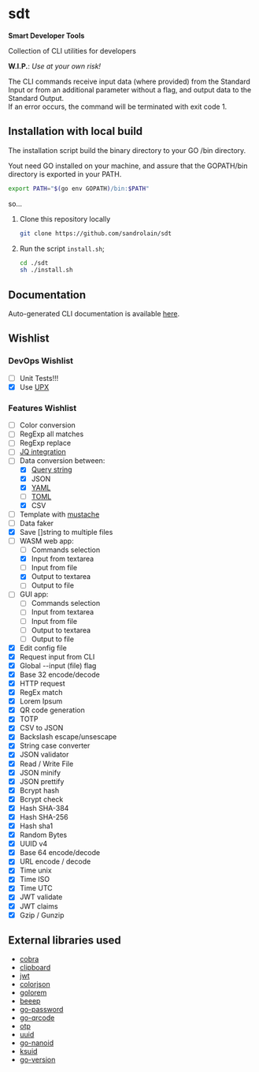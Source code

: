 # sdt

**Smart Developer Tools**

Collection of CLI utilities for developers

**W.I.P.**: *Use at your own risk!*

The CLI commands receive input data (where provided) from the Standard Input or from an additional parameter without a flag, and output data to the Standard Output.  
If an error occurs, the command will be terminated with exit code 1.

## Installation with local build

The installation script build the binary directory to your GO /bin directory.

Yout need GO installed on your machine, and assure that the GOPATH/bin directory is exported in your PATH.

```sh
export PATH="$(go env GOPATH)/bin:$PATH"
```

so...

1. Clone this repository locally
   ```sh
   git clone https://github.com/sandrolain/sdt
   ```
2. Run the script `install.sh`;
   ```sh
   cd ./sdt
   sh ./install.sh
   ```



## Documentation

Auto-generated CLI documentation is available [here](./docs/sdt.md).

## Wishlist

### DevOps Wishlist

- [ ] Unit Tests!!!
- [x] Use [UPX](https://upx.github.io/)

### Features Wishlist

- [ ] Color conversion
- [ ] RegExp all matches
- [ ] RegExp replace
- [ ] [JQ integration](https://github.com/itchyny/gojq)
- [ ] Data conversion between:
  - [x] [Query string](https://github.com/hetiansu5/urlquery)
  - [x] JSON
  - [x] [YAML](https://github.com/go-yaml/yaml)
  - [ ] [TOML](https://github.com/pelletier/go-toml)
  - [x] CSV
- [ ] Template with [mustache](https://github.com/cbroglie/mustache)
- [ ] Data faker
- [x] Save []string to multiple files
- [ ] WASM web app:
  - [ ] Commands selection
  - [x] Input from textarea
  - [ ] Input from file
  - [x] Output to textarea
  - [ ] Output to file
- [ ] GUI app:
  - [ ] Commands selection
  - [ ] Input from textarea
  - [ ] Input from file
  - [ ] Output to textarea
  - [ ] Output to file
- [x] Edit config file
- [x] Request input from CLI
- [x] Global --input (file) flag
- [x] Base 32 encode/decode
- [x] HTTP request
- [x] RegEx match
- [x] Lorem Ipsum
- [x] QR code generation
- [x] TOTP 
- [x] CSV to JSON
- [x] Backslash escape/unsescape
- [x] String case converter
- [x] JSON validator
- [x] Read / Write File
- [x] JSON minify
- [x] JSON prettify
- [x] Bcrypt hash
- [x] Bcrypt check
- [x] Hash SHA-384
- [x] Hash SHA-256
- [x] Hash sha1
- [x] Random Bytes
- [x] UUID v4
- [x] Base 64 encode/decode
- [x] URL encode / decode
- [x] Time unix
- [x] Time ISO
- [x] Time UTC
- [x] JWT validate
- [x] JWT claims
- [x] Gzip / Gunzip

## External libraries used
- [cobra](https://github.com/spf13/cobra)
- [clipboard](https://github.com/atotto/clipboard)
- [jwt](https://github.com/golang-jwt/jwt)
- [colorjson](https://github.com/TylerBrock/colorjson)
- [golorem](https://github.com/drhodes/golorem)
- [beeep](https://github.com/gen2brain/beeep)
- [go-password](https://github.com/sethvargo/go-password)
- [go-qrcode](https://github.com/skip2/go-qrcode)
- [otp](https://github.com/pquerna/otp)
- [uuid](https://github.com/google/uuid)
- [go-nanoid](https://github.com/matoous/go-nanoid)
- [ksuid](https://github.com/segmentio/ksuid) 
- [go-version](https://github.com/christopherhein/go-version)

